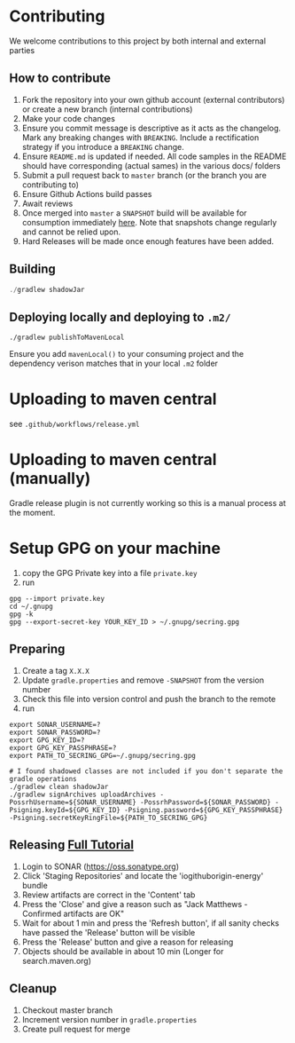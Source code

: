 # Contributing

We welcome contributions to this project by both internal and external parties

## How to contribute

1. Fork the repository into your own github account (external contributors) or create a new branch (internal
   contributions)
1. Make your code changes
1. Ensure you commit message is descriptive as it acts as the changelog. Mark any breaking changes with `BREAKING`.
   Include a rectification strategy if you introduce a `BREAKING` change.
1. Ensure `README.md` is updated if needed. All code samples in the README should have corresponding (actual sames) in the various docs/ folders
1. Submit a pull request back to `master` branch (or the branch you are contributing to)
1. Ensure Github Actions build passes
1. Await reviews
1. Once merged into `master` a `SNAPSHOT` build will be available for consumption
   immediately [here](https://oss.sonatype.org/content/repositories/snapshots/io/github/origin-energy/). Note that
   snapshots change regularly and cannot be relied upon.
1. Hard Releases will be made once enough features have been added.

## Building

```java
./gradlew shadowJar
```

## Deploying locally and deploying to `.m2/`

```
./gradlew publishToMavenLocal
```

Ensure you add `mavenLocal()` to your consuming project and the dependency verison matches that in your local `.m2`
folder

# Uploading to maven central
see `.github/workflows/release.yml`

# Uploading to maven central (manually)

Gradle release plugin is not currently working so this is a manual process at the moment.

# Setup GPG on your machine

1. copy the GPG Private key into a file `private.key`
1. run

```
gpg --import private.key
cd ~/.gnupg
gpg -k
gpg --export-secret-key YOUR_KEY_ID > ~/.gnupg/secring.gpg
```

## Preparing

1. Create a tag `X.X.X`
1. Update `gradle.properties` and remove `-SNAPSHOT` from the version number
1. Check this file into version control and push the branch to the remote
1. run

```
export SONAR_USERNAME=?
export SONAR_PASSWORD=?
export GPG_KEY_ID=?
export GPG_KEY_PASSPHRASE=?
export PATH_TO_SECRING_GPG=~/.gnupg/secring.gpg

# I found shadowed classes are not included if you don't separate the gradle operations
./gradlew clean shadowJar
./gradlew signArchives uploadArchives -PossrhUsername=${SONAR_USERNAME} -PossrhPassword=${SONAR_PASSWORD} -Psigning.keyId=${GPG_KEY_ID} -Psigning.password=${GPG_KEY_PASSPHRASE} -Psigning.secretKeyRingFile=${PATH_TO_SECRING_GPG}
```

## Releasing [Full Tutorial](https://central.sonatype.org/pages/ossrh-guide.html)

1. Login to SONAR (https://oss.sonatype.org)
1. Click 'Staging Repositories' and locate the 'iogithuborigin-energy' bundle
1. Review artifacts are correct in the 'Content' tab
1. Press the 'Close' and give a reason such as "Jack Matthews - Confirmed artifacts are OK"
1. Wait for about 1 min and press the 'Refresh button', if all sanity checks have passed the 'Release' button will be
   visible
1. Press the 'Release' button and give a reason for releasing
1. Objects should be available in about 10 min (Longer for search.maven.org)

## Cleanup

1. Checkout master branch
1. Increment version number in `gradle.properties`
1. Create pull request for merge